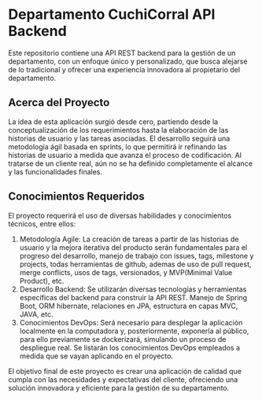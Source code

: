  # Departamento CuchiCorral API Backend

Este repositorio contiene una API REST backend para la gestión de un departamento, con un enfoque único y personalizado,
que busca alejarse de lo tradicional y ofrecer una experiencia innovadora al propietario del departamento.

## Acerca del Proyecto

La idea de esta aplicación surgió desde cero, partiendo desde la conceptualización de los requerimientos hasta la
elaboración de las historias de usuario y las tareas asociadas. El desarrollo seguirá una metodología ágil basada en
sprints, lo que permitirá ir refinando las historias de usuario a medida que avanza el proceso de codificación.
Al tratarse de un cliente real, aún no se ha definido completamente el alcance y las funcionalidades finales.

## Conocimientos Requeridos

El proyecto requerirá el uso de diversas habilidades y conocimientos técnicos, entre ellos:

1. Metodología Agile: La creación de tareas a partir de las historias de usuario y la mejora iterativa del producto
 serán fundamentales para el progreso del desarrollo, manejo de trabajo con issues, tags, milestone y projects, todas
 herramientas de github, ademas de uso de pull request, merge conflicts, usos de tags, versionados,
y MVP(Minimal Value Product), etc.
2. Desarrollo Backend: Se utilizarán diversas tecnologías y herramientas específicas del backend para construir
la API REST. Manejo de Spring Boot, ORM hibernate, relaciones en JPA, estructura en capas MVC, JAVA, etc.
3. Conocimientos DevOps: Será necesario para desplegar la aplicación localmente en la computadora y, posteriormente,
exponerla al público, para ello previamente se dockerizará, simulando un proceso de despliegue real.
Se listarán los conocimientos DevOps empleados a medida que se vayan aplicando en el proyecto.

El objetivo final de este proyecto es crear una aplicación de calidad que cumpla con las necesidades y expectativas del
cliente, ofreciendo una solución innovadora y eficiente para la gestión de su departamento.
